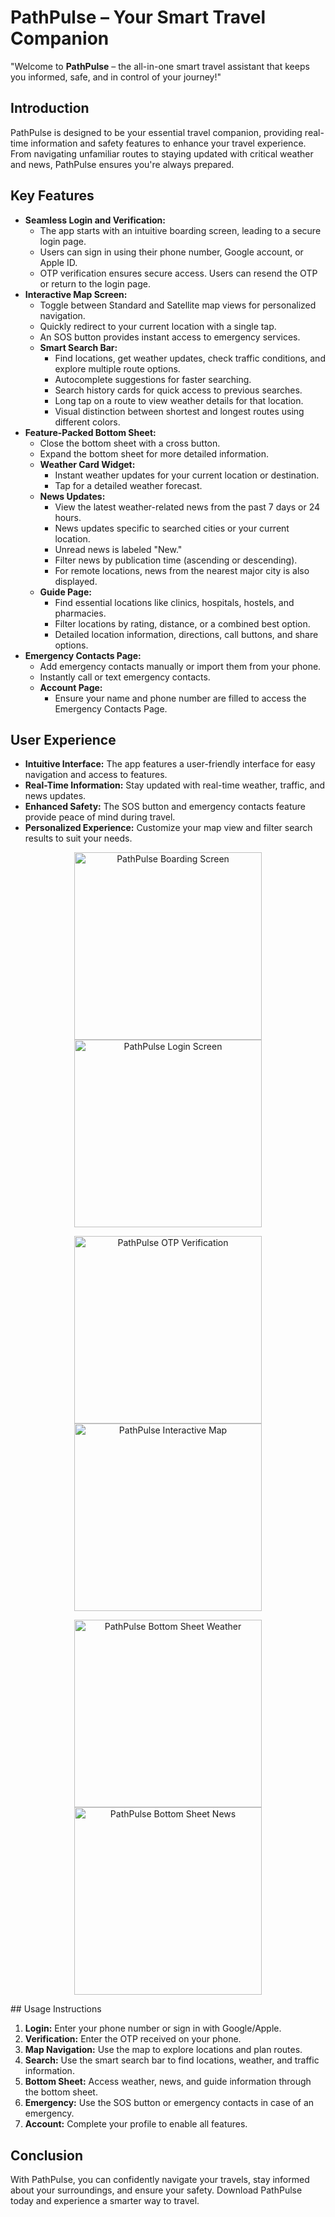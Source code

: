 # PathPulse – Your Smart Travel Companion


"Welcome to **PathPulse** – the all-in-one smart travel assistant that keeps you informed, safe, and in control of your journey!"

## Introduction

PathPulse is designed to be your essential travel companion, providing real-time information and safety features to enhance your travel experience. From navigating unfamiliar routes to staying updated with critical weather and news, PathPulse ensures you're always prepared.

## Key Features

* **Seamless Login and Verification:**
    * The app starts with an intuitive boarding screen, leading to a secure login page.
    * Users can sign in using their phone number, Google account, or Apple ID.
    * OTP verification ensures secure access. Users can resend the OTP or return to the login page.
* **Interactive Map Screen:**
    * Toggle between Standard and Satellite map views for personalized navigation.
    * Quickly redirect to your current location with a single tap.
    * An SOS button provides instant access to emergency services.
    * **Smart Search Bar:**
        * Find locations, get weather updates, check traffic conditions, and explore multiple route options.
        * Autocomplete suggestions for faster searching.
        * Search history cards for quick access to previous searches.
        * Long tap on a route to view weather details for that location.
        * Visual distinction between shortest and longest routes using different colors.
* **Feature-Packed Bottom Sheet:**
    * Close the bottom sheet with a cross button.
    * Expand the bottom sheet for more detailed information.
    * **Weather Card Widget:**
        * Instant weather updates for your current location or destination.
        * Tap for a detailed weather forecast.
    * **News Updates:**
        * View the latest weather-related news from the past 7 days or 24 hours.
        * News updates specific to searched cities or your current location.
        * Unread news is labeled "New."
        * Filter news by publication time (ascending or descending).
        * For remote locations, news from the nearest major city is also displayed.
    * **Guide Page:**
        * Find essential locations like clinics, hospitals, hostels, and pharmacies.
        * Filter locations by rating, distance, or a combined best option.
        * Detailed location information, directions, call buttons, and share options.
* **Emergency Contacts Page:**
    * Add emergency contacts manually or import them from your phone.
    * Instantly call or text emergency contacts.
    * **Account Page:**
        * Ensure your name and phone number are filled to access the Emergency Contacts Page.

## User Experience

* **Intuitive Interface:** The app features a user-friendly interface for easy navigation and access to features.
* **Real-Time Information:** Stay updated with real-time weather, traffic, and news updates.
* **Enhanced Safety:** The SOS button and emergency contacts feature provide peace of mind during travel.
* **Personalized Experience:** Customize your map view and filter search results to suit your needs.
<p align="center">
  <img src="https://github.com/user-attachments/assets/488685ea-3465-4ba2-9a3a-ecb8e06fea10" alt="PathPulse Boarding Screen" width="300">
  <img src="https://github.com/user-attachments/assets/bbf2db2f-d4e6-443d-ad8f-79a51252e943" alt="PathPulse Login Screen" width="300">
</p>

<p align="center">
  <img src="https://github.com/user-attachments/assets/826ca7bb-1b85-4cba-92c7-b319a4bf5c04" alt="PathPulse OTP Verification" width="300">
  <img src="https://github.com/user-attachments/assets/baaa9422-25fb-40a8-a96a-17abb4120d30" alt="PathPulse Interactive Map" width="300">
</p>

<p align="center">
  <img src="https://github.com/user-attachments/assets/b193b1dd-5ac8-4a7b-bbd7-691e1a956846" alt="PathPulse Bottom Sheet Weather" width="300">
  <img src="https://github.com/user-attachments/assets/9030089f-0fe2-416e-8955-193390bc74ed" alt="PathPulse Bottom Sheet News" width="300">
</p>
## Usage Instructions

1.  **Login:** Enter your phone number or sign in with Google/Apple.
2.  **Verification:** Enter the OTP received on your phone.
3.  **Map Navigation:** Use the map to explore locations and plan routes.
4.  **Search:** Use the smart search bar to find locations, weather, and traffic information.
5.  **Bottom Sheet:** Access weather, news, and guide information through the bottom sheet.
6.  **Emergency:** Use the SOS button or emergency contacts in case of an emergency.
7.  **Account:** Complete your profile to enable all features.

## Conclusion

With PathPulse, you can confidently navigate your travels, stay informed about your surroundings, and ensure your safety. Download PathPulse today and experience a smarter way to travel.
